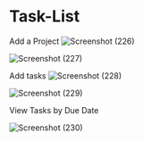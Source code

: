 # Task-List

Add a Project
![Screenshot (226)](https://github.com/Dhruv883/Task-List/assets/98738047/b764b659-a5f6-4a39-b181-42f875225b22)

![Screenshot (227)](https://github.com/Dhruv883/Task-List/assets/98738047/585bacb2-3458-4b9d-98b8-ba5cbdee7eb2)


Add tasks
![Screenshot (228)](https://github.com/Dhruv883/Task-List/assets/98738047/0a55a220-3905-4a03-b7ad-6b2792f22373)

![Screenshot (229)](https://github.com/Dhruv883/Task-List/assets/98738047/8a865b8d-9f22-4ed5-9c4a-306a81a00f5d)



View Tasks by Due Date

![Screenshot (230)](https://github.com/Dhruv883/Task-List/assets/98738047/52c506a4-1cb8-49cb-b964-fd9cfa635571)



